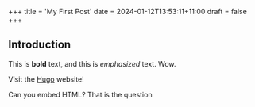 +++
title = 'My First Post'
date = 2024-01-12T13:53:11+11:00
draft = false
+++

## Introduction

This is **bold** text, and this is *emphasized* text. Wow.

Visit the [Hugo](https://gohugo.io) website!

Can you embed HTML? That is the question
